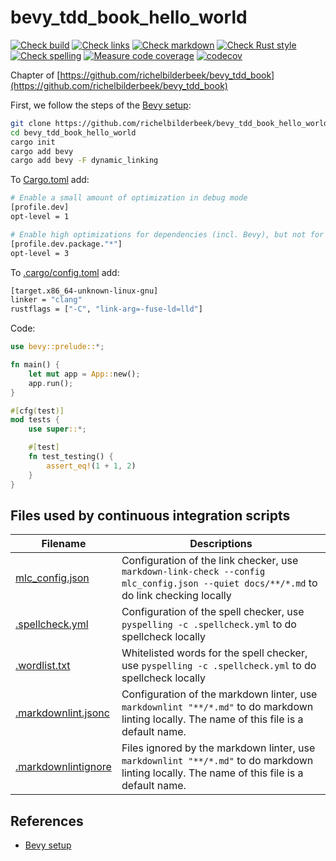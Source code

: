 # bevy_tdd_book_hello_world

[![Check build](https://github.com/richelbilderbeek/bevy_tdd_book_hello_world/actions/workflows/check_build.yaml/badge.svg?branch=master)](https://github.com/richelbilderbeek/bevy_tdd_book_hello_world/actions/workflows/check_build.yaml)
[![Check links](https://github.com/richelbilderbeek/bevy_tdd_book_hello_world/actions/workflows/check_links.yaml/badge.svg?branch=master)](https://github.com/richelbilderbeek/bevy_tdd_book_hello_world/actions/workflows/check_links.yaml)
[![Check markdown](https://github.com/richelbilderbeek/bevy_tdd_book_hello_world/actions/workflows/check_markdown.yaml/badge.svg?branch=master)](https://github.com/richelbilderbeek/bevy_tdd_book_hello_world/actions/workflows/check_markdown.yaml)
[![Check Rust style](https://github.com/richelbilderbeek/bevy_tdd_book_hello_world/actions/workflows/check_rust_style.yaml/badge.svg?branch=master)](https://github.com/richelbilderbeek/bevy_tdd_book_hello_world/actions/workflows/check_rust_style.yaml)
[![Check spelling](https://github.com/richelbilderbeek/bevy_tdd_book_hello_world/actions/workflows/check_spelling.yaml/badge.svg?branch=master)](https://github.com/richelbilderbeek/bevy_tdd_book_hello_world/actions/workflows/check_spelling.yaml)
[![Measure code coverage](https://github.com/richelbilderbeek/bevy_tdd_book_hello_world/actions/workflows/measure_codecov.yaml/badge.svg?branch=master)](https://github.com/richelbilderbeek/bevy_tdd_book_hello_world/actions/workflows/measure_codecov.yaml)
[![codecov](https://codecov.io/gh/richelbilderbeek/bevy_tdd_book_hello_world/graph/badge.svg?token=XAVFZYDQKZ)](https://codecov.io/gh/richelbilderbeek/bevy_tdd_book_hello_world)

Chapter of [https://github.com/richelbilderbeek/bevy_tdd_book](https://github.com/richelbilderbeek/bevy_tdd_book)

First, we follow the steps of the [Bevy setup](https://bevyengine.org/learn/quick-start/getting-started/setup/):

```bash
git clone https://github.com/richelbilderbeek/bevy_tdd_book_hello_world
cd bevy_tdd_book_hello_world
cargo init
cargo add bevy
cargo add bevy -F dynamic_linking
```

To [Cargo.toml](Cargo.toml) add:

```bash
# Enable a small amount of optimization in debug mode
[profile.dev]
opt-level = 1

# Enable high optimizations for dependencies (incl. Bevy), but not for our code:
[profile.dev.package."*"]
opt-level = 3
```

To [.cargo/config.toml](.cargo/config.toml) add:

```bash
[target.x86_64-unknown-linux-gnu]
linker = "clang"
rustflags = ["-C", "link-arg=-fuse-ld=lld"]
```

Code:

```rust
use bevy::prelude::*;

fn main() {
    let mut app = App::new();
    app.run();
}

#[cfg(test)]
mod tests {
    use super::*;

    #[test]
    fn test_testing() {
        assert_eq!(1 + 1, 2)
    }
}
```

## Files used by continuous integration scripts

Filename                                  |Descriptions
------------------------------------------|--------------------------------------------------------------------------------------------------------------------------------------
[mlc_config.json](mlc_config.json)        |Configuration of the link checker, use `markdown-link-check --config mlc_config.json --quiet docs/**/*.md` to do link checking locally
[.spellcheck.yml](.spellcheck.yml)        |Configuration of the spell checker, use `pyspelling -c .spellcheck.yml` to do spellcheck locally
[.wordlist.txt](.wordlist.txt)            |Whitelisted words for the spell checker, use `pyspelling -c .spellcheck.yml` to do spellcheck locally
[.markdownlint.jsonc](.markdownlint.jsonc)|Configuration of the markdown linter, use `markdownlint "**/*.md"` to do markdown linting locally. The name of this file is a default name.
[.markdownlintignore](.markdownlintignore)|Files ignored by the markdown linter, use `markdownlint "**/*.md"` to do markdown linting locally. The name of this file is a default name.

## References

* [Bevy setup](https://bevyengine.org/learn/quick-start/getting-started/setup/)
